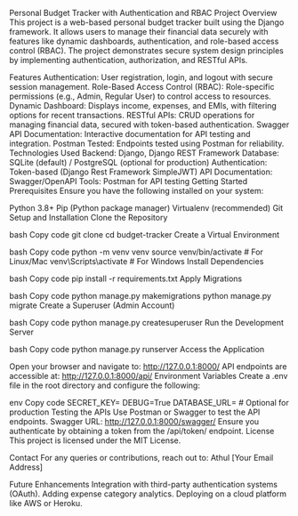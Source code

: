 Personal Budget Tracker with Authentication and RBAC
Project Overview
This project is a web-based personal budget tracker built using the Django framework. It allows users to manage their financial data securely with features like dynamic dashboards, authentication, and role-based access control (RBAC). The project demonstrates secure system design principles by implementing authentication, authorization, and RESTful APIs.

Features
Authentication: User registration, login, and logout with secure session management.
Role-Based Access Control (RBAC): Role-specific permissions (e.g., Admin, Regular User) to control access to resources.
Dynamic Dashboard: Displays income, expenses, and EMIs, with filtering options for recent transactions.
RESTful APIs: CRUD operations for managing financial data, secured with token-based authentication.
Swagger API Documentation: Interactive documentation for API testing and integration.
Postman Tested: Endpoints tested using Postman for reliability.
Technologies Used
Backend: Django, Django REST Framework
Database: SQLite (default) / PostgreSQL (optional for production)
Authentication: Token-based (Django Rest Framework SimpleJWT)
API Documentation: Swagger/OpenAPI
Tools: Postman for API testing
Getting Started
Prerequisites
Ensure you have the following installed on your system:

Python 3.8+
Pip (Python package manager)
Virtualenv (recommended)
Git
Setup and Installation
Clone the Repository

bash
Copy code
git clone <repository-url>
cd budget-tracker
Create a Virtual Environment

bash
Copy code
python -m venv venv
source venv/bin/activate  # For Linux/Mac
venv\Scripts\activate     # For Windows
Install Dependencies

bash
Copy code
pip install -r requirements.txt
Apply Migrations

bash
Copy code
python manage.py makemigrations
python manage.py migrate
Create a Superuser (Admin Account)

bash
Copy code
python manage.py createsuperuser
Run the Development Server

bash
Copy code
python manage.py runserver
Access the Application

Open your browser and navigate to: http://127.0.0.1:8000/
API endpoints are accessible at: http://127.0.0.1:8000/api/
Environment Variables
Create a .env file in the root directory and configure the following:

env
Copy code
SECRET_KEY=<your-secret-key>
DEBUG=True
DATABASE_URL=<your-database-url>  # Optional for production
Testing the APIs
Use Postman or Swagger to test the API endpoints.
Swagger URL: http://127.0.0.1:8000/swagger/
Ensure you authenticate by obtaining a token from the /api/token/ endpoint.
License
This project is licensed under the MIT License.

Contact
For any queries or contributions, reach out to:
Athul
[Your Email Address]

Future Enhancements
Integration with third-party authentication systems (OAuth).
Adding expense category analytics.
Deploying on a cloud platform like AWS or Heroku.
